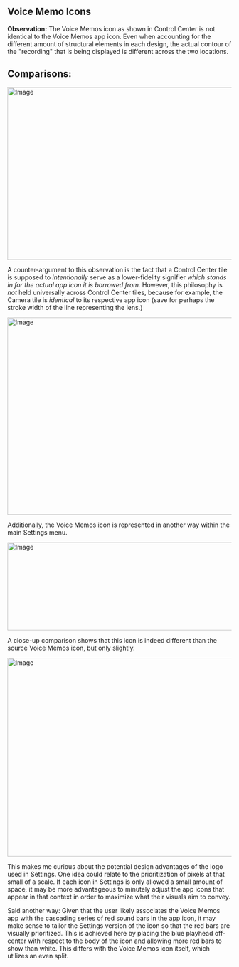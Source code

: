 ## Voice Memo Icons

**Observation:** The Voice Memos icon as shown in Control Center is not identical to the Voice Memos app icon. Even when accounting for the different amount of structural elements in each design, the actual contour of the "recording" that is being displayed is different across the two locations.

## Comparisons:

<img width="750" height="388" alt="Image" src="https://github.com/user-attachments/assets/042d0597-a7df-4c3e-9eb9-89e84b205502" />

A counter-argument to this observation is the fact that a Control Center tile is supposed to _intentionally_ serve as a lower-fidelity signifier _which stands in for the actual app icon it is borrowed from._ However, this philosophy is _not_ held universally across Control Center tiles, because for example, the Camera tile is _identical_ to its respective app icon (save for perhaps the stroke width of the line representing the lens.)

<img width="750" height="444" alt="Image" src="https://github.com/user-attachments/assets/df2df5b3-679e-4c9b-b83f-3165ad4371d6" />

Additionally, the Voice Memos icon is represented in another way within the main Settings menu.

<img width="750" height="198" alt="Image" src="https://github.com/user-attachments/assets/e3f3bc93-c13f-42f8-9d05-2c5c118ffaf6" />

A close-up comparison shows that this icon is indeed different than the source Voice Memos icon, but only slightly.

<img width="750" height="447" alt="Image" src="https://github.com/user-attachments/assets/793a44aa-660d-4502-9204-1461052cde69" />

This makes me curious about the potential design advantages of the logo used in Settings. One idea could relate to the prioritization of pixels at that small of a scale. If each icon in Settings is only allowed a small amount of space, it may be more advantageous to minutely adjust the app icons that appear in that context in order to maximize what their visuals aim to convey.

Said another way: Given that the user likely associates the Voice Memos app with the cascading series of red sound bars in the app icon, it may make sense to tailor the Settings version of the icon so that the red bars are visually prioritized. This is achieved here by placing the blue playhead off-center with respect to the body of the icon and allowing more red bars to show than white. This differs with the Voice Memos icon itself, which utilizes an even split.
